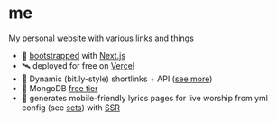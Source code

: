 # me

My personal website with various links and things

- 👢 [bootstrapped](https://github.com/vercel/next.js/tree/canary/packages/create-next-app) with [Next.js](https://nextjs.org/)
- 🛰️ deployed for free on [Vercel](https://vercel.com/new?utm_medium=default-template&filter=next.js&utm_source=create-next-app&utm_campaign=create-next-app-readme)
- 🔗 Dynamic (bit.ly-style) shortlinks + API ([see more](./app/[link]/link.ts))
- 🌿 MongoDB [free tier](https://www.mongodb.com/docs/atlas/tutorial/deploy-free-tier-cluster/)
- 🎤 generates mobile-friendly lyrics pages for live worship from yml config (see [sets](./private/sets/)) with [SSR](https://nextjs.org/docs/pages/building-your-application/rendering/server-side-rendering)
